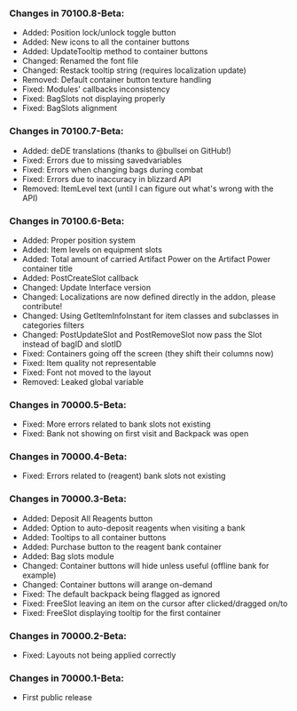 ### Changes in 70100.8-Beta:

- Added: Position lock/unlock toggle button
- Added: New icons to all the container buttons
- Added: UpdateTooltip method to container buttons
- Changed: Renamed the font file
- Changed: Restack tooltip string (requires localization update)
- Removed: Default container button texture handling
- Fixed: Modules' callbacks inconsistency
- Fixed: BagSlots not displaying properly
- Fixed: BagSlots alignment

### Changes in 70100.7-Beta:

- Added: deDE translations (thanks to @bullsei on GitHub!)
- Fixed: Errors due to missing savedvariables
- Fixed: Errors when changing bags during combat
- Fixed: Errors due to inaccuracy in blizzard API
- Removed: ItemLevel text (until I can figure out what's wrong with the API)

### Changes in 70100.6-Beta:

- Added: Proper position system
- Added: Item levels on equipment slots
- Added: Total amount of carried Artifact Power on the Artifact Power container title
- Added: PostCreateSlot callback
- Changed: Update Interface version
- Changed: Localizations are now defined directly in the addon, please contribute!
- Changed: Using GetItemInfoInstant for item classes and subclasses in categories filters
- Changed: PostUpdateSlot and PostRemoveSlot now pass the Slot instead of bagID and slotID
- Fixed: Containers going off the screen (they shift their columns now)
- Fixed: Item quality not representable
- Fixed: Font not moved to the layout
- Removed: Leaked global variable

### Changes in 70000.5-Beta:

- Fixed: More errors related to bank slots not existing
- Fixed: Bank not showing on first visit and Backpack was open

### Changes in 70000.4-Beta:

- Fixed: Errors related to (reagent) bank slots not existing

### Changes in 70000.3-Beta:

- Added: Deposit All Reagents button
- Added: Option to auto-deposit reagents when visiting a bank
- Added: Tooltips to all container buttons
- Added: Purchase button to the reagent bank container
- Added: Bag slots module
- Changed: Container buttons will hide unless useful (offline bank for example)
- Changed: Container buttons will arange on-demand
- Fixed: The default backpack being flagged as ignored
- Fixed: FreeSlot leaving an item on the cursor after clicked/dragged on/to
- Fixed: FreeSlot displaying tooltip for the first container

### Changes in 70000.2-Beta:

- Fixed: Layouts not being applied correctly

### Changes in 70000.1-Beta:

- First public release
